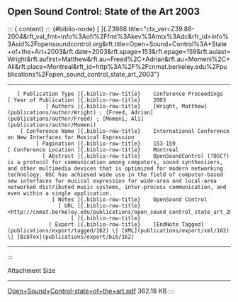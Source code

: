 ## Open Sound Control: State of the Art 2003

::: {.content}
::: {#biblio-node}
[ ]{.Z3988
title="ctx_ver=Z39.88-2004&rft_val_fmt=info%3Aofi%2Ffmt%3Akev%3Amtx%3Adc&rfr_id=info%3Asid%2Fopensoundcontrol.org&rft.title=Open+Sound+Control%3A+State+of+the+Art+2003&rft.date=2003&rft.spage=153&rft.epage=159&rft.aulast=Wright&rft.aufirst=Matthew&rft.au=Freed%2C+Adrian&rft.au=Momeni%2C+Ali&rft.place=Montreal&rft_id=http%3A%2F%2Fcnmat.berkeley.edu%2Fpublications%2Fopen_sound_control_state_art_2003"}

  -------------------------------------------- -- --------------------------------------------------------------------------------------------------------------------------------------------------------------------------------------------------------------------------------------------------------------------------------------------------------------------------------------------------------------------------------------------------------------------
       [ Publication Type ]{.biblio-row-title}    Conference Proceedings
    [ Year of Publication ]{.biblio-row-title}    2003
                [ Authors ]{.biblio-row-title}    [Wright, Matthew](publications/author/Wright) ; [Freed, Adrian](publications/author/Freed) ; [Momeni, Ali](publications/author/Momeni)
        [ Conference Name ]{.biblio-row-title}    International Conference on New Interfaces for Musical Expression
             [ Pagination ]{.biblio-row-title}    153-159
    [ Conference Location ]{.biblio-row-title}    Montreal
               [ Abstract ]{.biblio-row-title}    OpenSoundControl (?OSC?) is a protocol for communication among computers, sound synthesizers, and other multimedia devices that is optimized for modern networking technology. OSC has achieved wide use in the field of computer-based new interfaces for musical expression for wide-area and local-area networked distributed music systems, inter-process communication, and even within a single application.
                  [ Notes ]{.biblio-row-title}    OpenSound Control
                    [ URL ]{.biblio-row-title}    <http://cnmat.berkeley.edu/publications/open_sound_control_state_art_2003>
                        [ ]{.biblio-row-title}    
                 [ Export ]{.biblio-row-title}    [EndNote Tagged](publications/export/tagged/162) \| [XML](publications/export/xml/162) \| [BibTex](publications/export/bib/162)
  -------------------------------------------- -- --------------------------------------------------------------------------------------------------------------------------------------------------------------------------------------------------------------------------------------------------------------------------------------------------------------------------------------------------------------------------------------------------------------------
:::

  Attachment                                                                                 Size
  ------------------------------------------------------------------------------------------ -----------
  [Open+Sound+Control-state+of+the+art.pdf](files/Open+Sound+Control-state+of+the+art.pdf)   362.18 KB
:::

